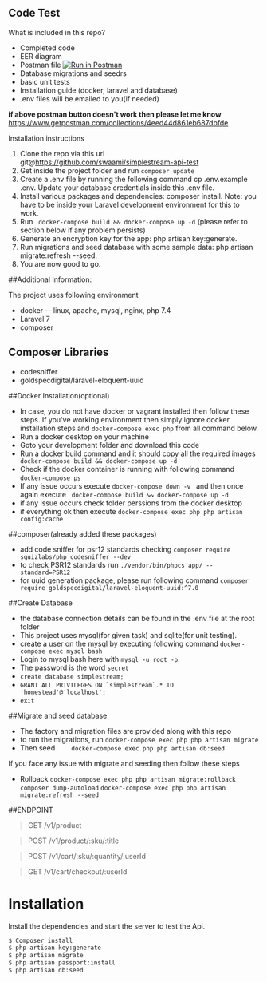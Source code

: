 ## Code Test


What is included in this repo?
- Completed code
- EER diagram
- Postman file [![Run in Postman](https://run.pstmn.io/button.svg)](https://app.getpostman.com/run-collection/4eed44d861eb687dbfde)
- Database migrations and seedrs
- basic unit tests
- Installation guide (docker, laravel and database)
- .env files will be emailed to you(if needed)

**if above postman button doesn't work then please let me know**
<https://www.getpostman.com/collections/4eed44d861eb687dbfde>

Installation instructions
1. Clone the repo via this url git@https://github.com/swaami/simplestream-api-test
2. Get inside the project folder and run ``composer update``
3. Create a .env file by running the following command cp .env.example .env. Update your database credentials inside this .env file.
4. Install various packages and dependencies: composer install. Note: you have to be inside your Laravel development environment for this to work. 
5. Run `` docker-compose build && docker-compose up -d`` (please refer to section below if any problem persists)
5. Generate an encryption key for the app: php artisan key:generate.
6. Run migrations and seed database with some sample data: php artisan migrate:refresh --seed.
7. You are now good to go.

##Additional Information: 

The project uses following environment 
- docker -- linux, apache, mysql, nginx, php 7.4
- Laravel 7
- composer

## Composer Libraries
- codesniffer
- goldspecdigital/laravel-eloquent-uuid

##Docker Installation(optional)
- In case, you do not have docker or vagrant installed then follow these steps. If you've working environment then simply ignore docker installation steps and ``docker-compose exec php`` from all command below. 
- Run a docker desktop on your machine
- Goto your development folder and download this code
- Run a docker build command and it should copy all the required images
`` docker-compose build && docker-compose up -d``
- Check if the docker container is running with following command
``docker-compose ps``
- If any issue occurs execute ``docker-compose down -v `` and then once again execute `` docker-compose build && docker-compose up -d``
- if any issue occurs check folder perssions from the docker desktop
- if everything ok then execute ``docker-compose exec php php artisan config:cache``

##composer(already added these packages)
- add code sniffer for psr12 standards checking
``composer require squizlabs/php_codesniffer --dev``
- to check PSR12 standards run ``./vendor/bin/phpcs app/ --standard=PSR12``
- for uuid generation package, please run following command 
``composer require goldspecdigital/laravel-eloquent-uuid:^7.0``

##Create Database
- the database connection details can be found in the .env file at the root folder
- This project uses mysql(for given task) and sqlite(for unit testing). 
- create a user on the mysql by executing following command ``docker-compose exec mysql bash``
- Login to mysql bash here with ``mysql -u root -p``. 
- The password is the word `secret`
- ``create database simplestream;``
- ``GRANT ALL PRIVILEGES ON `simplestream`.* TO 'homestead'@'localhost';``
- ``exit``

##Migrate and seed database
- The factory and migration files are provided along with this repo
- to run the migrations, run 
``docker-compose exec php php artisan migrate``
- Then seed
``    docker-compose exec php php artisan db:seed``

If you face any issue with migrate and seeding then follow these steps
- Rollback 
``docker-compose exec php php artisan migrate:rollback``
``composer dump-autoload``
``docker-compose exec php php artisan migrate:refresh --seed``


##ENDPOINT

>GET /v1/product

>POST /v1/product/:sku/:title

>POST /v1/cart/:sku/:quantity/:userId

>GET /v1/cart/checkout/:userId


# Installation

Install the dependencies and start the server to test the Api.

```sh
$ Composer install
$ php artisan key:generate
$ php artisan migrate
$ php artisan passport:install
$ php artisan db:seed
```
